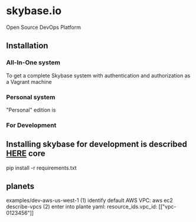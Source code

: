 # skybase.io
Open Source DevOps Platform



## Installation

### All-In-One system

To get a complete Skybase system with authentication and authorization as a Vagrant machine

### Personal system

"Personal" edition is 


### For Development

Installing skybase for development is described [HERE](docs/developer.md)
core
----
pip install -r requirements.txt

planets
-------
examples/dev-aws-us-west-1
(1) identify default AWS VPC: aws ec2 describe-vpcs
(2) enter into plante yaml: resource_ids.vpc_id: [["vpc-0123456"]]

